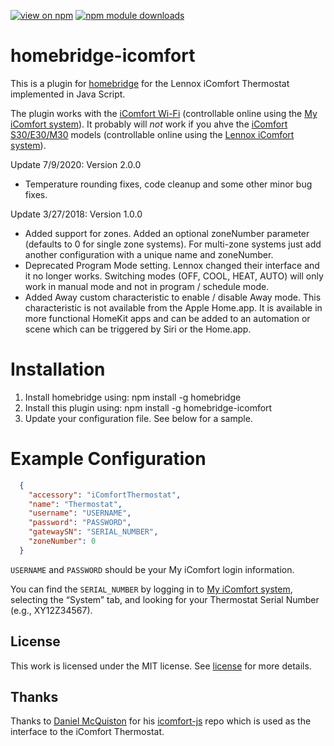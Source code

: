 [![view on npm](http://img.shields.io/npm/v/homebridge-icomfort.svg)](https://www.npmjs.org/package/homebridge-icomfort)
[![npm module downloads](http://img.shields.io/npm/dt/homebridge-icomfort.svg)](https://www.npmjs.org/package/homebridge-icomfort)


# homebridge-icomfort

This is a plugin for [homebridge](https://github.com/nfarina/homebridge) for the Lennox iComfort Thermostat implemented in Java Script.

The plugin works with the [iComfort Wi-Fi](https://www.lennox.com/products/comfort-controls/thermostats/icomfortwi-fi) (controllable online using the [My iComfort system](https://www.myicomfort.com/)). It probably will *not* work if you ahve the [iComfort S30/E30/M30](https://www.support.lennoxicomfort.com/help/compare/compare.html) models (controllable online using the [Lennox iComfort system](https://www.lennoxicomfort.com)).

Update 7/9/2020: Version 2.0.0
- Temperature rounding fixes, code cleanup and some other minor bug fixes.

Update 3/27/2018: Version 1.0.0
- Added support for zones. Added an optional zoneNumber parameter (defaults to 0 for single zone systems). For multi-zone systems just add another configuration with a unique name and zoneNumber.
- Deprecated Program Mode setting. Lennox changed their interface and it no longer works. Switching modes (OFF, COOL, HEAT, AUTO) will only work in manual mode and not in program / schedule  mode.
- Added Away custom characteristic to enable / disable Away mode. This characteristic is not available from the Apple Home.app. It is available in more functional HomeKit apps and can be added to an automation or scene which can be triggered by Siri or the Home.app.

# Installation

1. Install homebridge using: npm install -g homebridge
2. Install this plugin using: npm install -g homebridge-icomfort
3. Update your configuration file. See below for a sample. 

# Example Configuration

```json
  {
    "accessory": "iComfortThermostat",
    "name": "Thermostat",
    "username": "USERNAME",
    "password": "PASSWORD",
    "gatewaySN": "SERIAL_NUMBER",
    "zoneNumber": 0
  }
```

`USERNAME` and `PASSWORD` should be your My iComfort login information.

You can find the `SERIAL_NUMBER` by logging in to [My iComfort system](https://www.myicomfort.com/), selecting the “System” tab, and looking for your Thermostat Serial Number (e.g., XY12Z34567).


## License
This work is licensed under the MIT license. See [license](LICENSE) for more details.

## Thanks
Thanks to [Daniel McQuiston](https://github.com/deHugo) for his [icomfort-js](https://github.com/deHugo/icomfort-js) repo which is used as the interface to the iComfort Thermostat.

